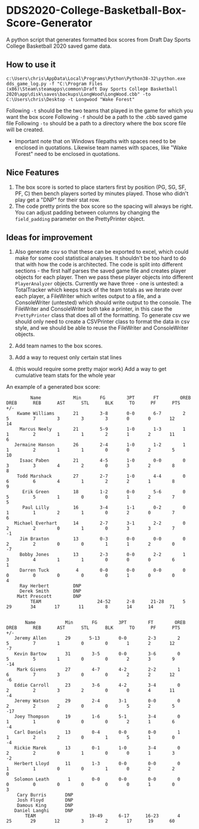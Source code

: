 # DDS2020-College-Basketball-Box-Score-Generator
A python script that generates formatted box scores from Draft Day Sports College Basketball 2020 saved game data.

## How to use it
`c:\Users\chris\AppData\Local\Programs\Python\Python38-32\python.exe dds_game_log.py -f "C:\Program Files (x86)\Steam\steamapps\common\Draft Day Sports College Basketball 2020\app\disk\saves\backups\LongWood\LongWood.cbb" -to C:\Users\chris\Desktop -t Longwood "Wake Forest"`

Following `-t` should be the two teams that played in the game for which you want the box score
Following `-f` should be a path to the .cbb saved game file
Following `-to` should be a path to a directory where the box score file will be created.

* Important note that on Windows filepaths with spaces need to be enclosed in quotations. Likewise team names with spaces, like "Wake Forest" need to be enclosed in quotations.

## Nice Features
1) The box score is sorted to place starters first by position (PG, SG, SF, PF, C) then bench players sorted by minutes played. Those who didn't play get a "DNP" for their stat row.
2) The code pretty prints the box score so the spacing will always be right. You can adjust padding between columns by changing the `field_padding` parameter on the PrettyPrinter object.

## Ideas for improvement
1) Also generate csv so that these can be exported to excel, which could make for some cool statistical analyses. It shouldn't be too hard to do that with how the code is architected. The code is split into different sections - the first half parses the saved game file and creates player objects for each player. Then we pass these player objects into different `PlayerAnalyzer` objects. Currently we have three - one is untested: a TotalTracker which keeps track of the team totals as we iterate over each player, a FileWriter which writes output to a file, and a ConsoleWriter (untested) which should write output to the console. The FileWriter and ConsoleWriter both take a printer, in this case the `PrettyPrinter` class that does all of the formatting. To generate csv we should only need to create a CSVPrinter class to format the data in csv style, and we should be able to reuse the FileWriter and ConsoleWriter objects.

2) Add team names to the box scores.

3) Add a way to request only certain stat lines

4) (this would require some pretty major work) Add a way to get cumulative team stats for the whole year

An example of a generated box score: 
```
         Name            Min       FG        3PT       FT        OREB      DREB      REB      AST      STL      BLK      TO      PF      PTS      +/-   
    Kwame Williams       21        3-8       0-0       6-7        2         5         7        3        3        3       0       0       12       14    
     Marcus Neely        21        5-9       1-0       1-3        1         1         2        1        1        2       1       2       11        6    
   Jermaine Hanson       26        2-4       1-0       1-2        1         1         2        1        1        0       0       2        5       10    
     Isaac Paben         21        4-5       1-0       0-0        0         3         3        4        2        0       3       2        8        8    
    Todd Marshack        27        2-7       1-0       4-4        0         6         6        4        1        2       2       1        8        9    
      Erik Green         18        1-2       0-0       5-6        0         5         5        1        0        0       1       2        7        5    
      Paul Lilly         16        3-4       1-1       0-2        0         1         1        2        1        0       2       0        7        6    
   Michael Everhart      14        2-7       3-1       2-2        0         2         2        0        1        0       3       3        7       -1    
     Jim Braxton         13        0-3       0-0       0-0        0         2         2        0        0        1       1       2        0       -7    
     Bobby Jones         13        2-3       0-0       2-2        1         3         4        1        1        0       0       0        6        1    
     Darren Tuck          4        0-0       0-0       0-0        0         0         0        0        0        0       1       0        0        4    
     Ray Herbert         DNP   
     Derek Smith         DNP   
    Matt Prescott        DNP   
         TEAM                     24-52      2-8      21-28       5         29       34       17       11        8       14      14      71             


       Name           Min       FG        3PT        FT        OREB      DREB      REB      AST      STL      BLK      TO      PF      PTS      +/-   
   Jeremy Allen       29       5-13       0-0        2-3        2         5         7        1        0        0       1       2       12       -7    
   Kevin Bartow       31        3-5       0-0        3-6        0         5         5        1        0        0       2       3        9       -14   
    Mark Givens       27        4-7       4-2        2-2        1         6         7        3        0        0       2       2       12       -6    
   Eddie Carroll      23        3-6       4-2        3-4        0         2         2        3        2        0       0       4       11       -4    
   Jeremy Watson      29        2-4       3-1        0-0        0         2         2        2        0        0       5       2        5       -17   
   Joey Thompson      19        1-6       5-1        3-4        0         1         1        0        0        0       2       1        6       -4    
   Carl Daniels       13        0-4       0-0        0-0        1         1         2        2        0        1       5       1        0       -4    
   Rickie Marek       13        0-1       1-0        3-4        0         2         2        0        1        0       0       1        3       -2    
   Herbert Lloyd      11        1-3       0-0        0-0        0         1         1        0        0        1       0       2        2        0    
   Solomon Leath       1        0-0       0-0        0-0        0         0         0        0        0        0       0       1        0        3    
    Cary Burris       DNP   
    Josh Floyd        DNP   
    Damous King       DNP   
   Daniel Langhi      DNP   
       TEAM                    19-49      6-17      16-23       4         25       29       12        3        2       17      19      60             
```
